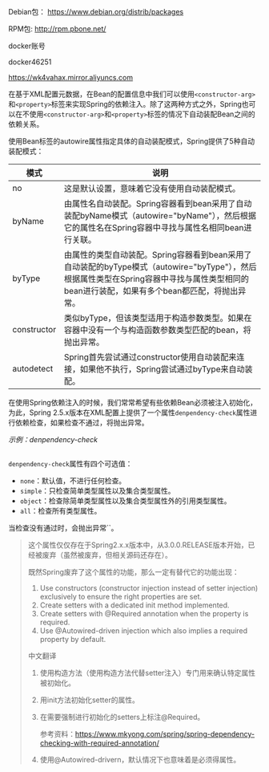 

Debian包： https://www.debian.org/distrib/packages

RPM包: http://rpm.pbone.net/



docker账号

docker46251



https://wk4vahax.mirror.aliyuncs.com







在基于XML配置元数据，在Bean的配置信息中我们可以使用`<constructor-arg>`和`<property>`标签来实现Spring的依赖注入。除了这两种方式之外，Spring也可以在不使用`<constructor-arg>`和`<property>`标签的情况下自动装配Bean之间的依赖关系。

使用Bean标签的autowire属性指定具体的自动装配模式，Spring提供了5种自动装配模式：

| 模式        | 说明                                                         |
| ----------- | ------------------------------------------------------------ |
| no          | 这是默认设置，意味着它没有使用自动装配模式。                 |
| byName      | 由属性名自动装配。Spring容器看到bean采用了自动装配byName模式（autowire="byName"），然后根据它的属性名在Spring容器中寻找与属性名相同bean进行关联。 |
| byType      | 由属性的类型自动装配。Spring容器看到bean采用了自动装配的byType模式（autowire="byType"），然后根据属性类型在Spring容器中寻找与属性类型相同的bean进行装配，如果有多个bean都匹配，将抛出异常。 |
| constructor | 类似byType，但该类型适用于构造参数类型。如果在容器中没有一个与构造函数参数类型匹配的bean，将抛出异常。 |
| autodetect  | Spring首先尝试通过constructor使用自动装配来连接，如果他不执行，Spring尝试通过byType来自动装配。 |





在使用Spring依赖注入的时候，我们常常希望有些依赖Bean必须被注入初始化，为此，Spring 2.5.x版本在XML配置上提供了一个属性`denpendency-check`属性进行依赖检查，如果检查不通过，将抛出异常。

*示例：denpendency-check*

```xml

```

`denpendency-check`属性有四个可选值：

- `none`：默认值，不进行任何检查。
- `simple`：只检查简单类型属性以及集合类型属性。
- `object`：检查除简单类型属性以及集合类型属性外的引用类型属性。
- `all`：检查所有类型属性。

当检查没有通过时，会抛出异常``。

> 这个属性仅仅存在于Spring2.x.x版本中，从3.0.0.RELEASE版本开始，已经被废弃（虽然被废弃，但相关源码还存在）。
>
> 既然Spring废弃了这个属性的功能，那么一定有替代它的功能出现：
>
> 1. Use constructors (constructor injection instead of setter injection) exclusively to ensure the right properties are set.
> 2. Create setters with a dedicated init method implemented.
> 3. Create setters with @Required annotation when the property is required.
> 4. Use @Autowired-driven injection which also implies a required property by default.
>
> 中文翻译
>
> 1. 使用构造方法（使用构造方法代替setter注入）专门用来确认特定属性被初始化。
>
> 2. 用init方法初始化setter的属性。
>
> 3. 在需要强制进行初始化的setters上标注@Required。
>
>    参考资料：https://www.mkyong.com/spring/spring-dependency-checking-with-required-annotation/
>
> 4. 使用@Autowired-drivern，默认情况下也意味着是必须得属性。





